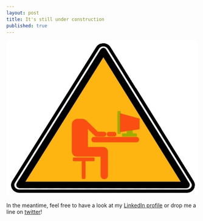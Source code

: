 ```yaml
---
layout: post
title: It's still under construction
published: true
---
```


![Still under construction](../images/under-construction.png)

In the meantime, feel free to have a look at my [LinkedIn profile](https://www.linkedin.com/in/haqiqatkhah/) or drop me a line on [twitter](https://twitter.com/_psyguy)!
